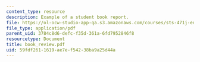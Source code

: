 ```yaml
---
content_type: resource
description: Example of a student book report.
file: https://ol-ocw-studio-app-qa.s3.amazonaws.com/courses/sts-471j-engineering-apollo-the-moon-project-as-a-complex-system-spring-2007/59fdf2611619ae7ef54238ba9a25d44a_book_review.pdf
file_type: application/pdf
parent_uid: 3784c8d6-defc-f35d-361a-6fd7952846f8
resourcetype: Document
title: book_review.pdf
uid: 59fdf261-1619-ae7e-f542-38ba9a25d44a
---
```

